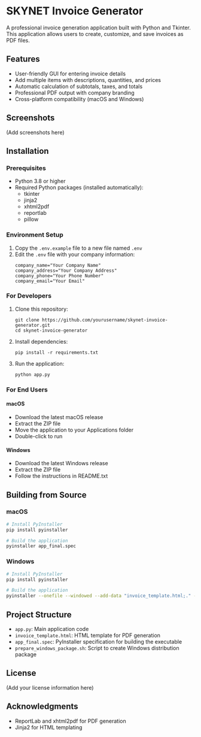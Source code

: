 # SKYNET Invoice Generator

A professional invoice generation application built with Python and Tkinter. This application allows users to create, customize, and save invoices as PDF files.

## Features

- User-friendly GUI for entering invoice details
- Add multiple items with descriptions, quantities, and prices
- Automatic calculation of subtotals, taxes, and totals
- Professional PDF output with company branding
- Cross-platform compatibility (macOS and Windows)

## Screenshots

(Add screenshots here)

## Installation

### Prerequisites

- Python 3.8 or higher
- Required Python packages (installed automatically):
  - tkinter
  - jinja2
  - xhtml2pdf
  - reportlab
  - pillow

### Environment Setup

1. Copy the `.env.example` file to a new file named `.env`
2. Edit the `.env` file with your company information:
   ```
   company_name="Your Company Name"
   company_address="Your Company Address"
   company_phone="Your Phone Number"
   company_email="Your Email"
   ```

### For Developers

1. Clone this repository:
   ```
   git clone https://github.com/yourusername/skynet-invoice-generator.git
   cd skynet-invoice-generator
   ```

2. Install dependencies:
   ```
   pip install -r requirements.txt
   ```

3. Run the application:
   ```
   python app.py
   ```

### For End Users

#### macOS
- Download the latest macOS release
- Extract the ZIP file
- Move the application to your Applications folder
- Double-click to run

#### Windows
- Download the latest Windows release
- Extract the ZIP file
- Follow the instructions in README.txt

## Building from Source

### macOS

```bash
# Install PyInstaller
pip install pyinstaller

# Build the application
pyinstaller app_final.spec
```

### Windows

```bash
# Install PyInstaller
pip install pyinstaller

# Build the application
pyinstaller --onefile --windowed --add-data "invoice_template.html;." --name "SKYNET Invoice Generator" app.py
```

## Project Structure

- `app.py`: Main application code
- `invoice_template.html`: HTML template for PDF generation
- `app_final.spec`: PyInstaller specification for building the executable
- `prepare_windows_package.sh`: Script to create Windows distribution package

## License

(Add your license information here)

## Acknowledgments

- ReportLab and xhtml2pdf for PDF generation
- Jinja2 for HTML templating 
